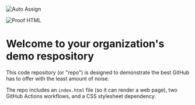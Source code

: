 ![Auto Assign](https://github.com/lee-lab-skku/demo-repository/actions/workflows/auto-assign.yml/badge.svg)

![Proof HTML](https://github.com/lee-lab-skku/demo-repository/actions/workflows/proof-html.yml/badge.svg)

# Welcome to your organization's demo respository
This code repository (or "repo") is designed to demonstrate the best GitHub has to offer with the least amount of noise.

The repo includes an `index.html` file (so it can render a web page), two GitHub Actions workflows, and a CSS stylesheet dependency.

